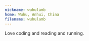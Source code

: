 ```yaml
---
nickname: wuhulamb
home: Wuhu, Anhui, China
filename: wuhulamb
---
```

Love coding and reading and running.

